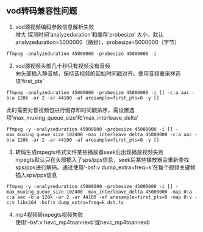 
## vod转码兼容性问题

1. vod源视频编码参数信息解析失败  
  增大 探测时间‘analyzeduration’和缓存‘probesize’ 大小，默认analyzeduration=5000000（微妙），probesize=5000000（字节）
  ```
  ffmpeg -analyzeduration 45000000 -probesize 45000000 -i 
  ```

2. vod源视频头部几十秒只有视频没有音频  
  向头部插入静音帧，保持音视频的起始时间戳对齐。使用音频重采样选项‘first_pts’
  ```
  ffmpeg -analyzeduration 45000000 -probesize 45000000 -i [] -c:a aac -b:a 128k -ar 2 -ar 44100 -af aresample=first_pts=0 -y []
  ```
  此时需要对音视频包进行缓存和时间戳排序，需设置选项'max_muxing_queue_size'和‘max_interleave_delta’
  ```
  ffmpeg -y -analyzeduration 45000000 -probesize 45000000 -i [] -max_muxing_queue_size 102400 -max_interleave_delta 45000000 -c:a aac -b:a 128k -ar 2 -ar 44100 -af aresample=first_pts=0 -y []
  ```

3. 转码生成mpegts格式文件某些播放器seek后出现播放视频失败  
  mpegts默认只在头部插入了sps/pps信息，seek后某些播放器会重新查找sps/pps进行解码。通过使用‘-bsf:v dump_extra=freq=k’在每个视频关键帧插入sps/pps信息
  ```
  ffmpeg -y -analyzeduration 45000000 -probesize 45000000 -i [] -max_muxing_queue_size 102400 -max_interleave_delta 45000000 -map 0:a -c:a aac -b:a 128k -ar 2 -ar 44100 -af aresample=first_pts=0 -map 0:v -c:v libx264 -bsf:v dump_extra=freq=k dst.ts
  ```

4. mp4视频转mpegts视频失败  
  使用‘-bsf:v hevc_mp4toannexb’或hevc_mp4toannexb
